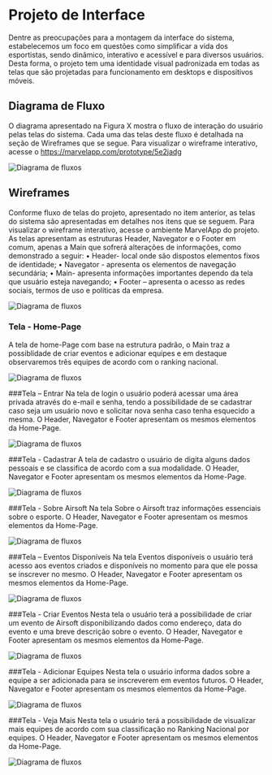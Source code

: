 
# Projeto de Interface
Dentre as preocupações para a montagem da interface do sistema, estabelecemos um foco em questões como simplificar a vida dos esportistas, sendo dinâmico, interativo e acessível e para diversos usuários. Desta forma, o projeto tem uma identidade visual padronizada em todas as telas que são projetadas para funcionamento em desktops e dispositivos móveis.

## Diagrama de Fluxo
O diagrama apresentado na Figura X mostra o fluxo de interação do usuário pelas telas do sistema. Cada uma das telas deste fluxo é detalhada na seção de Wireframes que se segue. Para visualizar o wireframe interativo, acesse o https://marvelapp.com/prototype/5e2jadg

![Diagrama de fluxos](img/diagrama_fluxo.PNG)

## Wireframes
Conforme fluxo de telas do projeto, apresentado no item anterior, as telas do sistema são apresentadas em detalhes nos itens que se seguem. Para visualizar o wireframe interativo, acesse o ambiente MarvelApp do projeto. As telas apresentam as estruturas Header, Navegator e o Footer em comum, apenas a Main que sofrerá alterações de informações, como demonstrado a seguir:
•	Header- local onde são dispostos elementos fixos de identidade; 
•	Navegator - apresenta os elementos de navegação secundária; 
•	Main- apresenta informações importantes dependo da tela que usuário esteja navegando; 
•	Footer – apresenta o acesso as redes sociais, termos de uso e políticas da empresa. 

![Diagrama de fluxos](img/estrutura_padrao.PNG)

### Tela - Home-Page
A tela de home-Page com base na estrutura padrão, o Main traz a possiblidade de criar eventos e adicionar equipes e em destaque observaremos três equipes de acordo com o ranking nacional. 

![Diagrama de fluxos](img/home_page.PNG)
 
###Tela – Entrar
Na tela de login o usuário poderá acessar uma área privada através do e-mail e senha, tendo a possibilidade de se cadastrar caso seja um usuário novo e solicitar nova senha caso tenha esquecido a mesma. O Header, Navegator e Footer apresentam os mesmos elementos da Home-Page. 

![Diagrama de fluxos](img/entrar.PNG)
 
###Tela - Cadastrar
A tela de cadastro o usuário de digita alguns dados pessoais e se classifica de acordo com a sua modalidade. O Header, Navegator e Footer apresentam os mesmos elementos da Home-Page.

![Diagrama de fluxos](img/cadastrar.PNG)
 
###Tela - Sobre Airsoft
Na tela Sobre o Airsoft traz informações essenciais sobre o esporte. O Header, Navegator e Footer apresentam os mesmos elementos da Home-Page.

![Diagrama de fluxos](img/sobre_airsoft.PNG)

###Tela – Eventos Disponíveis
Na tela Eventos disponíveis o usuário terá acesso aos eventos criados e disponíveis no momento para que ele possa se inscrever no mesmo. O Header, Navegator e Footer apresentam os mesmos elementos da Home-Page.

![Diagrama de fluxos](img/eventos_disponiveis.PNG)

###Tela - Criar Eventos
Nesta tela o usuário terá a possibilidade de criar um evento de Airsoft disponibilizando dados como endereço, data do evento e uma breve descrição sobre o evento. O Header, Navegator e Footer apresentam os mesmos elementos da Home-Page.

![Diagrama de fluxos](img/criar_eventos.PNG)

###Tela - Adicionar Equipes
Nesta tela o usuário informa dados sobre a equipe a ser adicionada para se inscreverem em eventos futuros. O Header, Navegator e Footer apresentam os mesmos elementos da Home-Page.

![Diagrama de fluxos](img/adicionar_equipes.PNG)

###Tela - Veja Mais
Nesta tela o usuário terá a possibilidade de visualizar mais equipes de acordo com sua classificação no Ranking Nacional por equipes. O Header, Navegator e Footer apresentam os mesmos elementos da Home-Page.

![Diagrama de fluxos](img/veja_mais.PNG)
